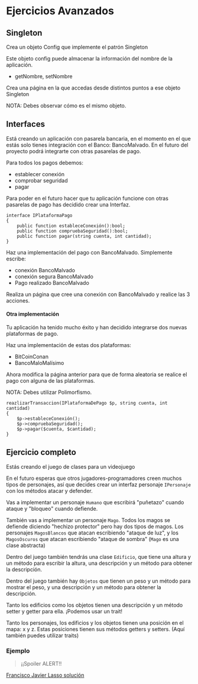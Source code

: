 # Ejercicios Avanzados

## Singleton

Crea un objeto Config que implemente el patrón Singleton

Este objeto config puede almacenar la información del nombre de la aplicación.
- getNombre, setNombre

Crea una página en la que accedas desde distintos puntos a ese objeto Singleton

NOTA: Debes observar cómo es el mismo objeto.


## Interfaces

Está creando un aplicación con pasarela bancaria, en el momento en el que estás solo tienes integración con el Banco: BancoMalvado. En el futuro del proyecto podrá integrarte con otras pasarelas de pago.

Para todos los pagos debemos:
- establecer conexión
- comprobar seguridad
- pagar

Para poder en el futuro hacer que tu aplicación funcione con otras pasarelas de pago has decidido crear una Interfaz.

```
interface IPlataformaPago
{
    public function estableceConexión():bool;
    public function compruebaSeguridad():bool;
    public function pagar(string cuenta, int cantidad);
}
```

Haz una implementación del pago con BancoMalvado. Simplemente escribe:
- conexión BancoMalvado
- conexión segura BancoMalvado
- Pago realizado BancoMalvado

Realiza un página que cree una conexión con BancoMalvado y realice las 3 acciones.

#### Otra implementación

Tu aplicación ha tenido mucho éxito y han decidido integrarse dos nuevas plataformas de pago.

Haz una implementación de estas dos plataformas:
- BitCoinConan
- BancoMaloMalísimo

Ahora modifica la página anterior para que de forma aleatoria se realice el pago con alguna de las plataformas.

NOTA: Debes utilizar Polimorfismo.

```
reazlizarTransaccion(IPlataformaDePago $p, string cuenta, int cantidad)
{
    $p->estableceConexión();
    $p->compruebaSeguridad();
    $p->pagar($cuenta, $cantidad);
}
```

## Ejercicio completo

Estás creando el juego de clases para un videojuego

En el futuro esperas que otros jugadores-programadores creen  muchos tipos de personajes, así que decides crear un interfaz personaje ```IPersonaje``` con los métodos atacar y defender.

Vas a implementar un personaje ```Humano``` que escribirá "puñetazo" cuando ataque y "bloqueo" cuando defiende.

También vas a implementar un personaje ```Mago```. Todos los magos se defiende diciendo "hechizo protector" pero hay dos tipos de magos. Los personajes ```MagosBlancos``` que atacan escribiendo "ataque de luz", y los ```MagosOscuros``` que atacan escribiendo "ataque de sombra" (```Mago``` es una clase abstracta)

Dentro del juego también tendrás una clase ```Edificio```, que tiene una altura y un método para escribir la altura, una descripción y un método para obtener la descripción.

Dentro del juego también hay ```Objetos``` que tienen un peso y un método para mostrar el peso, y una descripción y un método para obtener la descripción.

Tanto los edificios como los objetos tienen una descripción y un método setter y getter para ella. ¡Podemos usar un trait!

Tanto los personajes, los edificios y los objetos tienen una posición en el mapa: x y z. Estas posiciones tienen sus métodos getters y setters. (Aquí también puedes utilizar traits)


### Ejemplo

> ¡¡Spoiler ALERT!!

[Francisco Javier Lasso solución](https://github.com/fJavierLasso/entornoServidor/tree/main/7.%20Objetos%20Avanzados/9%20-%20Objetos%20Avanzados%20-%20Abstract%20y%20Trait)
